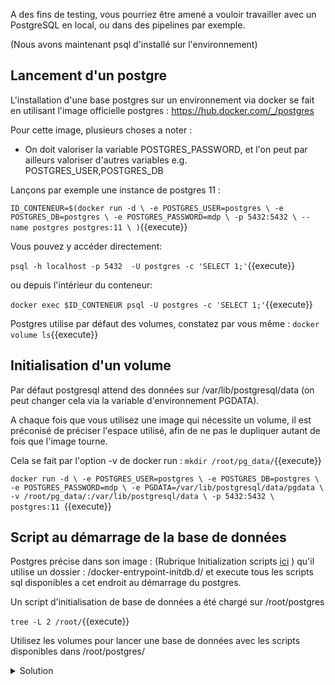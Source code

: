 A des fins de testing, vous pourriez être amené a vouloir travailler avec un PostgreSQL en local, ou dans des pipelines par exemple.

(Nous avons maintenant psql d'installé sur l'environnement)

## Lancement d'un postgre
L'installation d'une base postgres sur un environnement via docker se fait en utilisant l'image officielle postgres : https://hub.docker.com/_/postgres

Pour cette image, plusieurs choses a noter : 
- On doit valoriser la variable POSTGRES_PASSWORD, et l'on peut par ailleurs valoriser d'autres variables e.g. POSTGRES_USER,POSTGRES_DB

Lançons par exemple une instance de postgres 11 : 

`
ID_CONTENEUR=$(docker run -d \
  -e POSTGRES_USER=postgres \
  -e POSTGRES_DB=postgres \
  -e POSTGRES_PASSWORD=mdp \
  -p 5432:5432 \
  --name postgres postgres:11 \
  )
`{{execute}}

Vous pouvez y accéder directement:

`
psql -h localhost -p 5432  -U postgres -c 'SELECT 1;'
`{{execute}}

ou depuis l'intérieur du conteneur:

`
docker exec $ID_CONTENEUR psql -U postgres -c 'SELECT 1;'
`{{execute}}

Postgres utilise par défaut des volumes, constatez par vous même : 
`
docker volume ls
`{{execute}}

## Initialisation d'un volume

Par défaut postgresql attend des données sur /var/lib/postgresql/data (on peut changer cela via la variable d'environnement PGDATA).

A chaque fois que vous utilisez une image qui nécessite un volume, il est préconisé de préciser l'espace utilisé, afin de ne pas le dupliquer autant de fois que l'image tourne.

Cela se fait par l'option -v de docker run :
`
mkdir /root/pg_data/
`{{execute}}

`
docker run -d \
  -e POSTGRES_USER=postgres \
  -e POSTGRES_DB=postgres \
  -e POSTGRES_PASSWORD=mdp \
  -e PGDATA=/var/lib/postgresql/data/pgdata \
  -v /root/pg_data/:/var/lib/postgresql/data \
  -p 5432:5432 \
  postgres:11 
`{{execute}}

## Script au démarrage de la base de données

Postgres précise dans son image :
(Rubrique Initialization scripts [ici](https://hub.docker.com/_/postgres/) )
qu'il utilise un dossier : /docker-entrypoint-initdb.d/ et execute tous les scripts sql disponibles a cet endroit au démarrage du postgres.

Un script d'initialisation de base de données a été chargé sur /root/postgres

`
tree -L 2 /root/
`{{execute}}

Utilisez les volumes pour lancer une base de données avec les scripts disponibles dans /root/postgres/

<details>
<summary>Solution</summary>
    <p>
`
docker run -d \
  -e POSTGRES_USER=postgres \
  -e POSTGRES_DB=postgres \
  -e POSTGRES_PASSWORD=mdp \
  -e PGDATA=/var/lib/postgresql/data/pgdata \
  -v /root/postgres/:/docker-entrypoint-initdb.d/ \
  -p 5433:5432 \
  postgres:11 
`{{execute}}

</p>
</details>